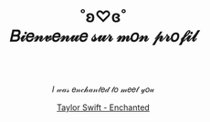 <body>
<h1 align="center">˚ʚ♡ɞ˚<br>𝐵𝒾𝑒𝓃𝓋𝑒𝓃𝓊𝑒 𝓈𝓊𝓇 𝓂𝑜𝓃 𝓅𝓇𝑜𝒻𝒾𝓁</h1>
<br>
  
<div align="center">
<br>
  <p>𝐼 𝓌𝒶𝓈 𝑒𝓃𝒸𝒽𝒶𝓃𝓉𝑒𝒹 𝓉𝑜 𝓂𝑒𝑒𝓉 𝓎𝑜𝓊</p>
  <p><a href="https://open.spotify.com/intl-pt/track/3sqrvkNC6IPTIXvvbx9Arw?si=c59afbdac8bf4c3c">Taylor Swift - Enchanted</a><p>
  
</div>
